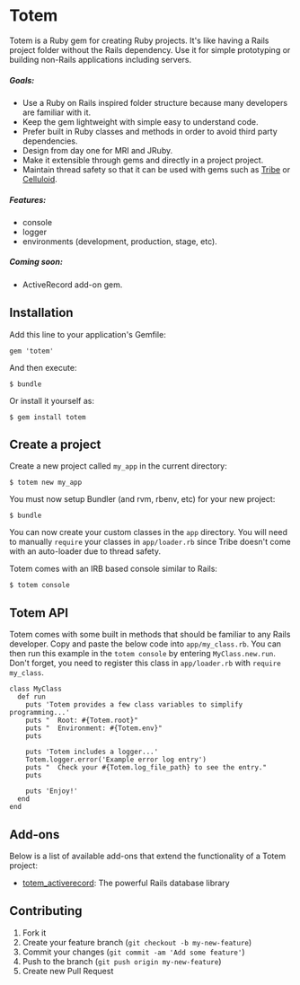 # Totem

Totem is a Ruby gem for creating Ruby projects.
It's like having a Rails project folder without the Rails dependency.
Use it for simple prototyping or building non-Rails applications including servers.

##### Goals:
- Use a Ruby on Rails inspired folder structure because many developers are familiar with it.
- Keep the gem lightweight with simple easy to understand code.
- Prefer built in Ruby classes and methods in order to avoid third party dependencies.
- Design from day one for MRI and JRuby.
- Make it extensible through gems and directly in a project project.
- Maintain thread safety so that it can be used with gems such as [Tribe](https://github.com/chadrem/tribe) or [Celluloid](https://github.com/celluloid/celluloid).

##### Features:
- console
- logger
- environments (development, production, stage, etc).

##### Coming soon:
- ActiveRecord add-on gem.

## Installation

Add this line to your application's Gemfile:

    gem 'totem'

And then execute:

    $ bundle

Or install it yourself as:

    $ gem install totem

## Create a project

Create a new project called `my_app` in the current directory:

    $ totem new my_app

You must now setup Bundler (and rvm, rbenv, etc) for your new project:

    $ bundle

You can now create your custom classes in the `app` directory.
You will need to manually `require` your classes in `app/loader.rb` since Tribe doesn't come with an auto-loader due to thread safety.

Totem comes with an IRB based console similar to Rails:

    $ totem console

## Totem API

Totem comes with some built in methods that should be familiar to any Rails developer.
Copy and paste the below code into `app/my_class.rb`.
You can then run this example in the `totem console` by entering `MyClass.new.run`.
Don't forget, you need to register this class in `app/loader.rb` with `require my_class`.

    class MyClass
      def run
        puts 'Totem provides a few class variables to simplify programming...'
        puts "  Root: #{Totem.root}"
        puts "  Environment: #{Totem.env}"
        puts

        puts 'Totem includes a logger...'
        Totem.logger.error('Example error log entry')
        puts "  Check your #{Totem.log_file_path} to see the entry."
        puts

        puts 'Enjoy!'
      end
    end

## Add-ons

Below is a list of available add-ons that extend the functionality of a Totem project:

- [totem_activerecord](https://github.com/chadrem/totem_activerecord): The powerful Rails database library

## Contributing

1. Fork it
2. Create your feature branch (`git checkout -b my-new-feature`)
3. Commit your changes (`git commit -am 'Add some feature'`)
4. Push to the branch (`git push origin my-new-feature`)
5. Create new Pull Request

